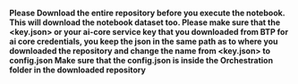 **Please Download the entire repository before you execute the notebook. This will download the notebook dataset too. Please make sure that the <key.json> or your ai-core service key that you downloaded from BTP for ai core credentials, you keep the json in the same path as to where you downloaded the repository and change the name from <key.json> to config.json Make sure that the config.json is inside the Orchestration folder in the downloaded repository**
